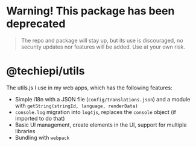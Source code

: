 # Warning! This package has been deprecated
> The repo and package will stay up, but its use is discouraged, no security updates nor features will be added.
> Use at your own risk.

# @techiepi/utils

The utils.js I use in my web apps, which has the following features:
- Simple i18n with a JSON file (``config/translations.json``) and a module with ``getString(stringId, language, renderData)``
- ``console.log`` migration into ``log4js``, replaces the ``console`` object (if imported to do that)
- Basic UI management, create elements in the UI, support for multiple libraries
- Bundling with ``webpack``
